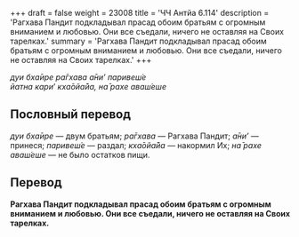 +++
draft = false
weight = 23008
title = 'ЧЧ Антйа 6.114'
description = 'Рагхава Пандит подкладывал прасад обоим братьям с огромным вниманием и любовью. Они все съедали, ничего не оставляя на Своих тарелках.'
summary = 'Рагхава Пандит подкладывал прасад обоим братьям с огромным вниманием и любовью. Они все съедали, ничего не оставляя на Своих тарелках.'
+++

_дуи бха̄ире ра̄гхава а̄ни’ паривеш́е  
йатна кари_’ _кха̄ойа̄йа,_ _на̄ рахе аваш́еше_

## Пословный перевод

_дуи_ _бха̄ире_ — двум братьям; _ра̄гхава_ — Рагхава Пандит; _а̄ни’_ — принеся; _паривеш́е_ — раздал; _кха̄ойа̄йа_ — накормил Их; _на̄_ _рахе_ _аваш́еше_ — не было остатков пищи.

## Перевод

**Рагхава Пандит подкладывал прасад обоим братьям с огромным вниманием и любовью. Они все съедали, ничего не оставляя на Своих тарелках.**
